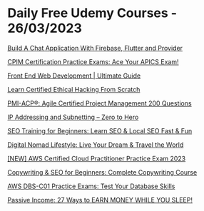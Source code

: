 # Daily Free Udemy Courses - 26/03/2023

[Build A Chat Application With Firebase, Flutter and Provider](https://www.udemy.com/course/build-a-chat-application-with-firebase-and-flutter/?couponCode=9153399C56217A5C4279)
[CPIM Certification Practice Exams: Ace Your APICS Exam!](https://www.udemy.com/course/cpim-certification-practice-exams-ace-your-apics-exam/?couponCode=FIRSTMEG)
[Front End Web Development | Ultimate Guide](https://www.udemy.com/course/learn-front-end-development/?couponCode=FREE323G5S3)
[Learn Certified Ethical Hacking From Scratch](https://www.udemy.com/course/ceh-course/?couponCode=FREE-BE-HACKER)
[PMI-ACP®: Agile Certified Project Management 200 Questions](https://www.udemy.com/course/pmi-acp-practice-exams-agile-certified-practitioner-200-q/?couponCode=33B14B940223D3219BBD)
[IP Addressing and Subnetting – Zero to Hero](https://www.udemy.com/course/ip-addressing-zero-to-hero/?couponCode=FREEEEEE)
[SEO Training for Beginners: Learn SEO & Local SEO Fast & Fun](https://www.udemy.com/course/seo-training-2022/?couponCode=LUCKYWATERRABBIT4)
[Digital Nomad Lifestyle: Live Your Dream & Travel the World](https://www.udemy.com/course/digital-nomad-2022/?couponCode=LUCKYWATERRABIT4)
[[NEW] AWS Certified Cloud Practitioner Practice Exam 2023](https://www.udemy.com/course/aws-certified-cloud-practitioner-practice-exam-2023/?couponCode=7DC519F8E54179BBBA0B)
[Copywriting & SEO for Beginners: Complete Copywriting Course](https://www.udemy.com/course/copywriting-2023/?couponCode=LUCKYWATERRABBIT6)
[AWS DBS-C01 Practice Exams: Test Your Database Skills](https://www.udemy.com/course/aws-dbs-c01-practice-exams-test-your-database-skills/?couponCode=FIRSTMEG)
[Passive Income: 27 Ways to EARN MONEY WHILE YOU SLEEP!](https://www.udemy.com/course/how-to-earn-passive-income-online/?couponCode=7A77CFD27E88AA659580)
